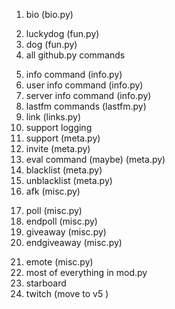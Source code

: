 1. bio (bio.py)
 <!-- 2. dogfact (fun.py) -->
2. luckydog (fun.py)
3. dog (fun.py)
    <!-- 4. coinflip (fun.py) -->
    <!-- 5. coinfliptimes (fun.py) -->
4. all github.py commands
 <!-- 7. help command lol (probably dont import from 2.x.x) -->
5. info command (info.py)
6. user info command (info.py)
7. server info command (info.py)
8. lastfm commands (lastfm.py)
9. link (links.py)
10. support logging
11. support (meta.py)
12. invite (meta.py)
    <!-- 17. ping (meta.py) -->
    <!-- 13. shutdown/restart (meta.py) // im just gonna use the github actions lol -->
    <!-- 19. patreon (meta.py) -->
13. eval command (maybe) (meta.py)
14. blacklist (meta.py)
15. unblacklist (meta.py)
16. afk (misc.py)
<!-- 24. per server prefixs -->
17. poll (misc.py)
18. endpoll (misc.py)
19. giveaway (misc.py)
20. endgiveaway (misc.py)
<!-- 29. timebomb (misc.py) -->
<!-- 21. vote (misc.py) -->
<!-- 22. ownerprefix (misc.py) -->
<!-- 21. overlay (misc.py) // scrapped -->
21. emote (misc.py)
22. most of everything in mod.py
23. starboard
24. twitch (move to v5 )
